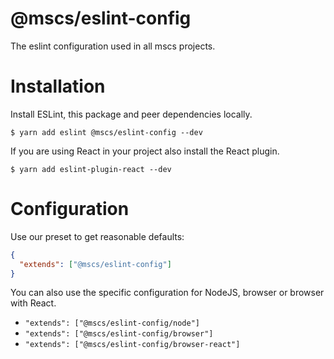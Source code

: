 
# @mscs/eslint-config

The eslint configuration used in all mscs projects.

# Installation

Install ESLint, this package and peer dependencies locally.

```shell script
$ yarn add eslint @mscs/eslint-config --dev
```

If you are using React in your project also install the React plugin.

```shell script
$ yarn add eslint-plugin-react --dev
```

# Configuration

Use our preset to get reasonable defaults:

```json
{
  "extends": ["@mscs/eslint-config"]
}
```

You can also use the specific configuration for NodeJS, browser or browser with React.

- `"extends": ["@mscs/eslint-config/node"]`
- `"extends": ["@mscs/eslint-config/browser"]`
- `"extends": ["@mscs/eslint-config/browser-react"]`
